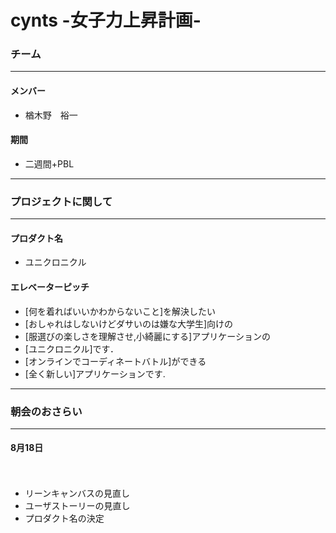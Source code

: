 # cynts -女子力上昇計画-

### チーム
----------------------------------
#### メンバー
* 楢木野　裕一


#### 期間
* 二週間+PBL

----------------------------------
### プロジェクトに関して
----------------------------------

#### プロダクト名
*  ユニクロニクル



#### エレベーターピッチ
* [何を着ればいいかわからないこと]を解決したい
* [おしゃれはしないけどダサいのは嫌な大学生]向けの
* [服選びの楽しさを理解させ,小綺麗にする]アプリケーションの
* [ユニクロニクル]です．
* [オンラインでコーディネートバトル]ができる
* [全く新しい]アプリケーションです.

------------------------------------
### 朝会のおさらい
------------------------------------
#### 8月18日
　
* リーンキャンバスの見直し
* ユーザストーリーの見直し
* プロダクト名の決定
